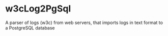 w3cLog2PgSql
============

A parser of logs (w3c) from web servers, that imports logs in text format to a PostgreSQL database
